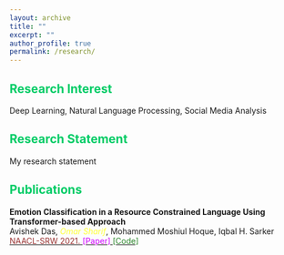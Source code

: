 ```yaml
---
layout: archive
title: ""
excerpt: ""
author_profile: true
permalink: /research/
---
```


## <font color="#00cc66"> Research Interest </font>

Deep Learning, Natural Language Processing, Social Media Analysis

## <font color="#00cc66"> Research Statement </font>

My research statement

## <font color="#00cc66"> Publications </font>

**Emotion Classification in a Resource Constrained Language Using Transformer-based Approach**  
Avishek Das, *<font color="#ffff33">Omar Sharif</font>*, Mohammed Moshiul Hoque, Iqbal H. Sarker   
[<font color="	#993333"> NAACL-SRW 2021. </font>](https://naacl2021-srw.github.io/)  [<font color="#cc00ff">[Paper] </font>](https://arxiv.org/pdf/2104.08613.pdf)  [<font color="#2d862d"> [Code] </font>](https://github.com/omar-sharif03/NAACL-SRW-2021)  


